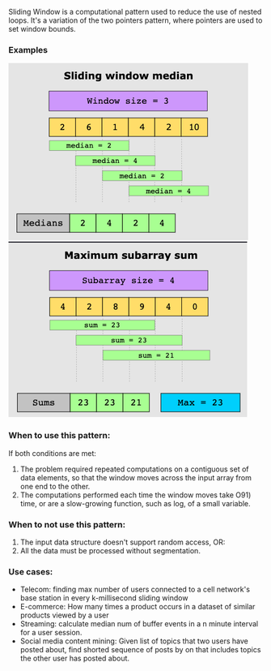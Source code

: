 Sliding Window is a computational pattern used to reduce the use of nested loops. It's a variation
of the two pointers pattern, where pointers are used to set window bounds.

### Examples
![](example1.png "Sliding window example 1")
![](example2.png)

### When to use this pattern:
If both conditions are met:
1. The problem required repeated computations on a contiguous set of data elements, so that
the window moves across the input array from one end to the other.
2. The computations performed each time the window moves take O91) time, or are a slow-growing
function, such as log, of a small variable.

### When to not use this pattern:
1. The input data structure doesn't support random access, OR:
2. All the data must be processed without segmentation.

### Use cases:
* Telecom: finding max number of users connected to a cell network's base station in every k-millisecond sliding window
* E-commerce: How many times a product occurs in a dataset of similar products viewed by a user
* Streaming: calculate median num of buffer events in a n minute interval for a user session.
* Social media content mining: Given list of topics that two users have posted about, find shorted sequence of posts by on
that includes topics the other user has posted about.